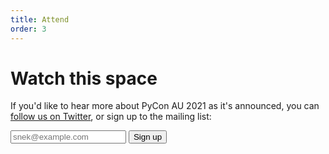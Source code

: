 ```yaml
---
title: Attend
order: 3
---
```


# Watch this space

If you'd like to hear more about PyCon AU 2021 as it's announced, you can <a href="https://twitter.com/PyConAU">follow us on Twitter</a>, or sign up to the mailing list:

<form method='post' action='https://lists.linux.org.au/mailman/subscribe/pycon-au-announce' class='mailing-list-signup-form'>
    <input type='email' name='email' required placeholder='snek@example.com'>
    <button type='submit'>
        Sign up
    </button>
</form>
